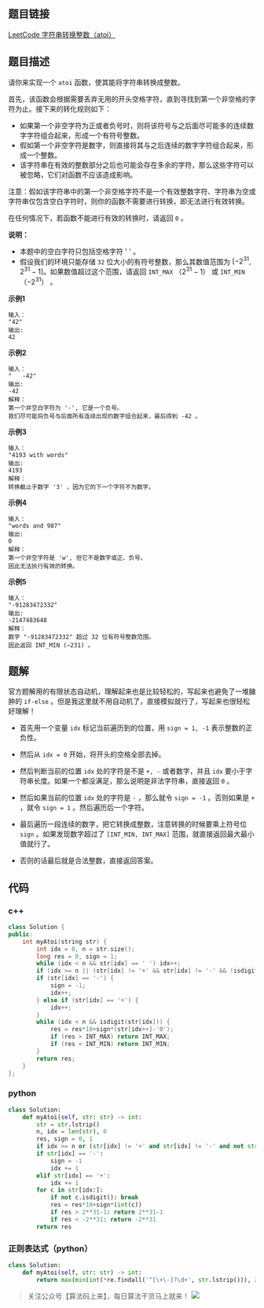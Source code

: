 ## 题目链接
[LeetCode 字符串转换整数（atoi）](https://leetcode-cn.com/problems/string-to-integer-atoi/ "LeetCode 字符串转换整数（atoi）")

## 题目描述
请你来实现一个 `atoi` 函数，使其能将字符串转换成整数。

首先，该函数会根据需要丢弃无用的开头空格字符，直到寻找到第一个非空格的字符为止。接下来的转化规则如下：
* 如果第一个非空字符为正或者负号时，则将该符号与之后面尽可能多的连续数字字符组合起来，形成一个有符号整数。
* 假如第一个非空字符是数字，则直接将其与之后连续的数字字符组合起来，形成一个整数。
* 该字符串在有效的整数部分之后也可能会存在多余的字符，那么这些字符可以被忽略，它们对函数不应该造成影响。

注意：假如该字符串中的第一个非空格字符不是一个有效整数字符、字符串为空或字符串仅包含空白字符时，则你的函数不需要进行转换，即无法进行有效转换。

在任何情况下，若函数不能进行有效的转换时，请返回 `0` 。

**说明：**
* 本题中的空白字符只包括空格字符 ' ' 。
* 假设我们的环境只能存储 `32` 位大小的有符号整数，那么其数值范围为 $[−2^{31},  2^{31} − 1]$。如果数值超过这个范围，请返回 `INT_MAX` （$2^{31} − 1$） 或 `INT_MIN` （$−2^{31}$） 。

**示例1**
```text
输入：
"42"
输出:
42
```

**示例2**
```text
输入：
"   -42"
输出:
-42
解释：
第一个非空白字符为 '-', 它是一个负号。
我们尽可能将负号与后面所有连续出现的数字组合起来，最后得到 -42 。
```

**示例3**
```text
输入：
"4193 with words"
输出:
4193
解释：
转换截止于数字 '3' ，因为它的下一个字符不为数字。
```

**示例4**
```text
输入：
"words and 987"
输出:
0
解释：
第一个非空字符是 'w', 但它不是数字或正、负号。
因此无法执行有效的转换。
```

**示例5**
```text
输入：
"-91283472332"
输出:
-2147483648
解释：
数字 "-91283472332" 超过 32 位有符号整数范围。 
因此返回 INT_MIN (−231) 。
```

## 题解
官方题解用的有限状态自动机，理解起来也是比较轻松的，写起来也避免了一堆臃肿的 `if-else` 。但是我这里就不用自动机了，直接模拟就行了，写起来也很轻松好理解！

* 首先用一个变量 `idx` 标记当前遍历到的位置，用 `sign = 1, -1` 表示整数的正负性。
* 然后从 `idx = 0` 开始，将开头的空格全部去掉。

* 然后判断当前的位置 `idx` 处的字符是不是 `+, -` 或者数字，并且 `idx` 要小于字符串长度。如果一个都没满足，那么说明是非法字符串，直接返回 `0` 。

* 然后如果当前的位置 `idx` 处的字符是 `-` ，那么就令 `sign = -1` 。否则如果是 `+` ，就令 `sign = 1` 。然后遍历后一个字符。

* 最后遍历一段连续的数字，把它转换成整数，注意转换的时候要乘上符号位 `sign` 。如果发现数字超过了 `[INT_MIN, INT_MAX]` 范围，就直接返回最大最小值就行了。

* 否则的话最后就是合法整数，直接返回答案。

## 代码
### c++
```cpp
class Solution {
public:
    int myAtoi(string str) {
        int idx = 0, n = str.size();
        long res = 0, sign = 1;
        while (idx < n && str[idx] == ' ') idx++;
        if (idx >= n || (str[idx] != '+' && str[idx] != '-' && !isdigit(str[idx]))) return 0;
        if (str[idx] == '-') {
            sign = -1;
            idx++;
        } else if (str[idx] == '+') {
            idx++;
        }
        while (idx < n && isdigit(str[idx])) {
            res = res*10+sign*(str[idx++]-'0');
            if (res > INT_MAX) return INT_MAX;
            if (res < INT_MIN) return INT_MIN;
        }
        return res;
    }
};
```

### python
```python
class Solution:
    def myAtoi(self, str: str) -> int:
        str = str.lstrip()
        n, idx = len(str), 0
        res, sign = 0, 1
        if idx >= n or (str[idx] != '+' and str[idx] != '-' and not str[idx].isdigit()): return 0
        if str[idx] == '-':
            sign = -1
            idx += 1
        elif str[idx] == '+':
            idx += 1
        for c in str[idx:]:
            if not c.isdigit(): break
            res = res*10+sign*(int(c))
            if res > 2**31-1: return 2**31-1
            if res < -2**31: return -2**31
        return res
```

### 正则表达式（python）
```python
class Solution:
    def myAtoi(self, str: str) -> int:
        return max(min(int(*re.findall('^[\+\-]?\d+', str.lstrip())), 2**31-1), -2**31)
```

> 关注公众号【算法码上来】，每日算法干货马上就来！
![](/medias/contact.jpg)